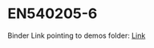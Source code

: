 # EN540205-6

Binder Link pointing to demos folder: [Link](https://mybinder.org/v2/gh/dayakaran/EN540205-6/HEAD?urlpath=tree/de_206/demos/)
